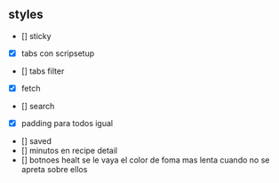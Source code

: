 ## styles

- [] sticky
- [x] tabs con scripsetup
- [] tabs filter
- [x] fetch
- [] search
- [x] padding para todos igual
- [] saved
- [] minutos en recipe detail
- [] botnoes healt se le vaya el color de foma mas lenta cuando no se apreta sobre ellos

